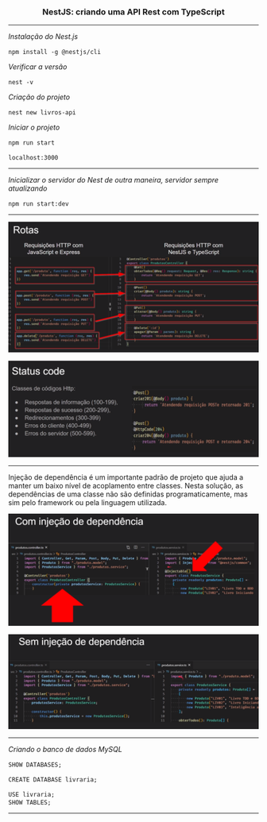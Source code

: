 <h3 align="center">NestJS: criando uma API Rest com TypeScript</h3>

---

*Instalação do Nest.js*
```
npm install -g @nestjs/cli
```

*Verificar a versão*
```
nest -v
```

*Criação do projeto*
```
nest new livros-api
```

*Iniciar o projeto*
```
npm run start
```

```
localhost:3000
```

---

*Inicializar o servidor do Nest de outra maneira, servidor sempre atualizando*
```
npm run start:dev
```

---

![Rotas](https://github.com/lucasrmagalhaes/api_rest-nestjs_typescript/blob/main/assets/img/rotas.png)

![Status Code](https://github.com/lucasrmagalhaes/api_rest-nestjs_typescript/blob/main/assets/img/status_code.png)

---

Injeção de dependência é um importante padrão de projeto que ajuda a manter um baixo nível de acoplamento entre classes. Nesta solução, as dependências de uma classe não são definidas programaticamente, mas sim pelo framework ou pela linguagem utilizada.

![Com Injeção de Dependência](https://github.com/lucasrmagalhaes/api_rest-nestjs_typescript/blob/main/assets/img/com_injecao_de_dependencia.png)

![Sem Injeção de Dependência](https://github.com/lucasrmagalhaes/api_rest-nestjs_typescript/blob/main/assets/img/sem_injecao_de_dependencia.png)

---

*Criando o banco de dados MySQL*
```
SHOW DATABASES;
```

```
CREATE DATABASE livraria;
```

```
USE livraria;
SHOW TABLES;
```

---